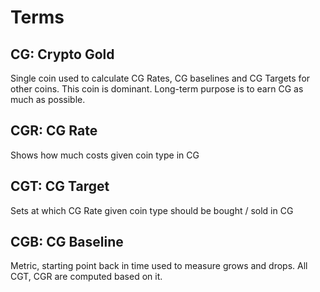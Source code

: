 # Terms

## CG: Crypto Gold
Single coin used to calculate CG Rates, CG baselines and CG Targets for other coins.
This coin is dominant. Long-term purpose is to earn CG as much as possible.

## CGR: CG Rate
Shows how much costs given coin type in CG

## CGT: CG Target
Sets at which CG Rate given coin type should be bought / sold in CG

## CGB: CG Baseline
Metric, starting point back in time used to measure grows and drops.
All CGT, CGR are computed based on it.

